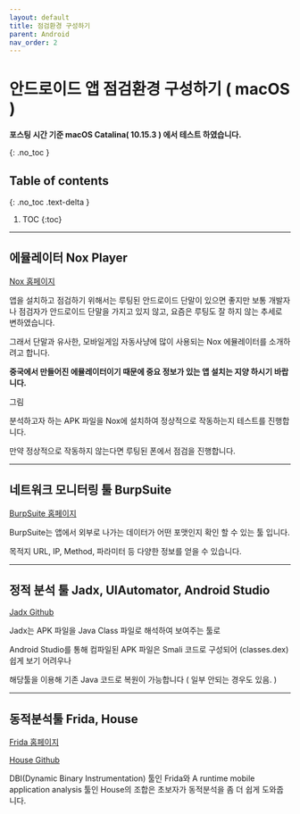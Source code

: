 ```yaml
---
layout: default
title: 점검환경 구성하기
parent: Android
nav_order: 2
---
```


# 안드로이드 앱 점검환경 구성하기 ( macOS )

**포스팅 시간 기준 macOS Catalina( 10.15.3 ) 에서 테스트 하였습니다.**

{: .no_toc }

## Table of contents
{: .no_toc .text-delta }

1. TOC
{:toc}

---

## 에뮬레이터 Nox Player

[Nox 홈페이지](https://www.bignox.com/)

앱을 설치하고 점검하기 위해서는 루팅된 안드로이드 단말이 있으면 좋지만
보통 개발자나 점검자가 안드로이드 단말을 가지고 있지 않고, 요즘은 루팅도 잘 하지 않는 추세로 변하였습니다.

그래서 단말과 유사한, 모바일게임 자동사냥에 많이 사용되는 Nox 에뮬레이터를 소개하려고 합니다.

**중국에서 만들어진 에뮬레이터이기 때문에 중요 정보가 있는 앱 설치는 지양 하시기 바랍니다.**

그림

분석하고자 하는 APK 파일을 Nox에 설치하여 정상적으로 작동하는지 테스트를 진행합니다.

만약 정상적으로 작동하지 않는다면 루팅된 폰에서 점검을 진행합니다.

---

## 네트워크 모니터링 툴 BurpSuite

[BurpSuite 홈페이지](https://portswigger.net/burp)

BurpSuite는 앱에서 외부로 나가는 데이터가 어떤 포맷인지 확인 할 수 있는 툴 입니다.

목적지 URL, IP, Method, 파라미터 등 다양한 정보를 얻을 수 있습니다.

---

## 정적 분석 툴 Jadx, UIAutomator, Android Studio

[Jadx Github](https://github.com/skylot/jadx)

Jadx는 APK 파일을 Java Class 파일로 해석하여 보여주는 툴로

Android Studio를 통해 컴파일된 APK 파일은 Smali 코드로 구성되어 (classes.dex) 쉽게 보기 어려우나

해당툴을 이용해 기존 Java 코드로 복원이 가능합니다 ( 일부 안되는 경우도 있음. )

---

## 동적분석툴 Frida, House 

[Frida 홈페이지](https://frida.re/)

[House Github](https://github.com/nccgroup/house)

DBI(Dynamic Binary Instrumentation) 툴인 Frida와 A runtime mobile application analysis 툴인 House의 조합은 초보자가 동적분석을 좀 더 쉽게 도와줍니다.